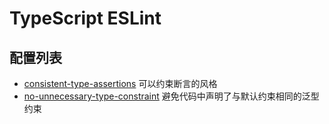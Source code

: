 # TypeScript ESLint

## 配置列表

+ [consistent-type-assertions](https://github.com/typescript-eslint/typescript-eslint/blob/main/packages/eslint-plugin/docs/rules/consistent-type-assertions.md) 可以约束断言的风格
+ [no-unnecessary-type-constraint](https://github.com/typescript-eslint/typescript-eslint/blob/main/packages/eslint-plugin/docs/rules/no-unnecessary-type-constraint.md) 避免代码中声明了与默认约束相同的泛型约束